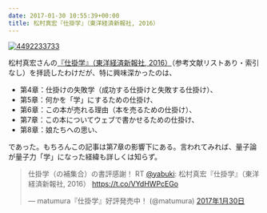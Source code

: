 ```yaml
---
date: 2017-01-30 10:55:39+00:00
title: 松村真宏『仕掛学』（東洋経済新報社, 2016）
---
```


[![4492233733](https://images-fe.ssl-images-amazon.com/images/P/4492233733.09.jpg)](https://www.amazon.co.jp/dp/4492233733?tag=inquisitor-22)

松村真宏さんの[『仕掛学』（東洋経済新報社, 2016）](https://www.amazon.co.jp/dp/4492233733?tag=inquisitor-22)（参考文献リストあり・索引なし）を拝読したわけだが、特に興味深かったのは、

* 第4章：仕掛けの失敗学（成功する仕掛けと失敗する仕掛け）、
* 第5章：何かを「学」にするための仕掛け、
* 第6章：この本が売れる理由（本を売るための仕掛け）、
* 第7章：この本についてウェブで書かせるための仕掛け、
* 第8章：娘たちへの思い、

であった。もちろんこの記事は第7章の影響下にある。言われてみれば、量子論が量子力「学」になった経緯も詳しくは知らず。

<blockquote class="twitter-tweet" data-lang="ja"><p lang="ja" dir="ltr">仕掛学（の補集合）の書評感謝！ RT <a href="https://twitter.com/yabuki">@yabuki</a>: 松村真宏『仕掛学』（東洋経済新報社, 2016） <a href="https://t.co/VYdHWPcEGo">https://t.co/VYdHWPcEGo</a></p>&mdash; matumura『仕掛学』好評発売中！ (@matumura) <a href="https://twitter.com/matumura/status/826068630479646721">2017年1月30日</a></blockquote>
<script async src="//platform.twitter.com/widgets.js" charset="utf-8"></script>
